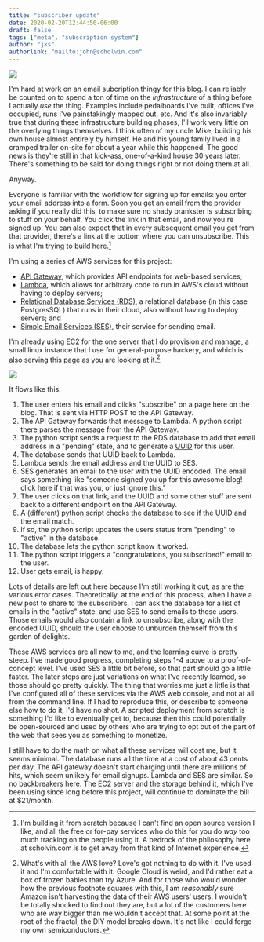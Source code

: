```yaml
---
title: "subscriber update"
date: 2020-02-20T12:44:50-06:00
draft: false
tags: ["meta", "subscription system"]
author: "jks"
authorlink: "mailto:john@scholvin.com"
---
```


<img src="/2020/img/email-database.png">

I'm hard at work on an email subcription thingy for this blog. I can reliably be counted
on to spend a ton of time on the _infrastructure_ of a thing before I actually _use_ the
thing. Examples include pedalboards I've built, offices I've occupied, runs I've painstakingly
mapped out, etc. And it's also invariably
true that during these infrastructure building phases, I'll work very little on the overlying things themselves.
I think often of my uncle Mike, building his own house almost entirely by himself. He and
his young family lived in a cramped trailer on-site for about a year while this happened. The good news is
they're still in that kick-ass, one-of-a-kind house 30 years later. There's
something to be said for doing things right or not doing them at all.

Anyway.

Everyone is familiar with the workflow for signing up for emails: you enter your email address
into a form. Soon you get an email from the provider asking if you really did this, to make
sure no shady prankster is subscribing to stuff on your behalf. You click the link in that email,
and now you're signed up. You can also expect that in every subsequent email you get from that
provider, there's a link at the bottom where you can unsubscribe. This is what I'm trying to
build here.[^1]

I'm using a series of AWS services for this project:
* [API Gateway](https://aws.amazon.com/api-gateway/), which provides API endpoints for web-based services;
* [Lambda](https://aws.amazon.com/lambda/), which allows for arbitrary code to run in AWS's cloud without having to deploy servers;
* [Relational Database Services (RDS)](https://aws.amazon.com/rds/), a relational database (in this case PostgresSQL) that runs
in their cloud, also without having to deploy servers; and
* [Simple Email Services (SES)](https://aws.amazon.com/ses/), their service for sending email.

I'm already using [EC2](https://aws.amazon.com/ec2/) for the one server that I do provision and manage,
a small linux instance that
I use for general-purpose hackery, and which is also serving this page as you are looking at it.[^2]

<img src="/2020/img/email-flow.png">

It flows like this:

1. The user enters his email and cilcks "subscribe" on a page here on the blog. That is sent
via HTTP POST to the API Gateway.
2. The API Gateway forwards that message to Lambda. A python script there parses the message
from the API Gateway.
3. The python script sends a request to the RDS database to add that email address in a "pending" state, and 
to generate a [UUID](https://en.wikipedia.org/wiki/Universally_unique_identifier) for this user.
4. The database sends that UUID back to Lambda.
5. Lambda sends the email address and the UUID to SES.
6. SES generates an email to the user with the UUID encoded. The email says something like "someone
signed you up for this awesome blog! click here if that was you, or just ignore this."
7. The user clicks on that link, and the UUID and some other stuff are sent back to a different
endpoint on the API Gateway. 
8. A (different) python script checks the database to see if the UUID and the email match.
9. If so, the python script updates the users status from "pending" to "active" in the database.
10. The database lets the python script know it worked.
11. The python script triggers a "congratulations, you subscribed!" email to the user.
12. User gets email, is happy.

Lots of details are left out here because I'm still working it out, as are the various error cases.
Theoretically, at the end of this process,
when I have a new post to share to the subscribers, I can ask the database for a list of emails in the "active" state,
and use SES to send emails to those users.
Those emails would also contain a link to unsubscribe, along with the encoded UUID, should the user choose
to unburden themself from this garden of delights.

These AWS services are all new to me, and the learning curve is pretty steep. I've made good progress, 
completing steps 1-4 above to a proof-of-concept level. I've used SES a little bit before, so that
part should go a little faster. The later steps are just variations on what I've recently learned, so
those should go pretty quickly. The thing that worries me just a little is that I've configured all of these
services via the AWS web console, and not at all from the command line. If I had to reproduce this,
or describe to someone else how to do it, I'd have no shot. A scripted deployment from scratch is something
I'd like to eventually get to, because then this could potentially be open-sourced and used by
others who are trying to opt out of the part of the web that sees you as something to monetize.

I still have to do the math on what all these services will cost me, but it seems minimal. The database
runs all the time at a cost of about 43 cents per day. The API gateway doesn't start charging until there
are millions of hits, which seem unlikely for email signups. Lambda and SES are similar. So no backbreakers
here. The EC2 server and the storage behind it, which I've been using since long before this project,
will continue to dominate the bill at $21/month.

[^1]: I'm building it from scratch because I can't find an open source version I like, and all the free
or for-pay services who do this for you do _way_ too much tracking on the people using it. A 
bedrock of the philosophy here at scholvin.com is to get away from that kind of Internet experience.

[^2]: What's with all the AWS love? Love's got nothing to do with it. I've used it and I'm comfortable
with it. Google Cloud is weird, and I'd rather eat a box of frozen babies than try Azure. And for those
who would wonder how the previous footnote squares with this, I am _reasonably_ sure Amazon isn't
harvesting the data of their AWS users' users. I wouldn't be totally shocked to find out they
are, but a lot of the customers here who are way bigger than me wouldn't accept that. At some point
at the root of the fractal, the DIY model breaks down. It's not like I could forge my own semiconductors.

